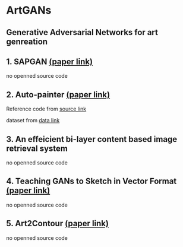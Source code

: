 # ArtGANs

## Generative Adversarial Networks for art genreation

## 1. SAPGAN [(paper link)](https://arxiv.org/abs/2011.05552)
no openned source code
    
## 2. Auto-painter [(paper link)](https://arxiv.org/abs/1705.01908)
Reference code from [source link](https://github.com/sanjay235/Sketch2Color-anime-translation)

dataset from [data link](https://cloudstor.aarnet.edu.au/plus/s/rMSBYCjEZJ70ab2)

## 3. An effeicient bi-layer content based image retrieval system
no openned source code
## 4. Teaching GANs to Sketch in Vector Format [(paper link)](https://arxiv.org/abs/1904.03620)
no openned source code
## 5. Art2Contour [(paper link)](https://ieeexplore.ieee.org/document/9191117)
no openned source code
